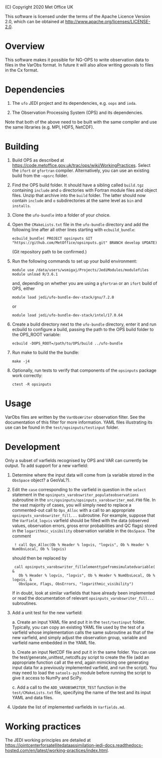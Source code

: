 (C) Copyright 2020 Met Office UK

This software is licensed under the terms of the Apache Licence Version 2.0,
which can be obtained at http://www.apache.org/licenses/LICENSE-2.0.

Overview
========

This software makes it possible for NG-OPS to write observation data to files in the VarObs format. In future it will also allow writing geovals to files in the Cx format.

Dependencies
============

1. The `ufo` JEDI project and its dependencies, e.g. `oops` and `ioda`.

2. The Observation Processing System (OPS) and its dependencies.

Note that both of the above need to be built with the same compiler and use the same libraries (e.g. MPI, HDF5, NetCDF).

Building
========

1. Build OPS as described at https://code.metoffice.gov.uk/trac/ops/wiki/WorkingPractices. Select the `ifort` or `gfortran` compiler. Alternatively, you can use an existing build from the `~opsrc` folder.

2. Find the OPS build folder. It should have a sibling called `build.tgz` containing `include` and `o` directories with Fortran module files and object files. Unzip that archive into the `build` folder. The latter should now contain `include` and `o` subdirectories at the same level as `bin` and `installs`.

3. Clone the `ufo-bundle` into a folder of your choice.

4. Open the `CMakeLists.txt` file in the `ufo-bundle` directory and add the following line after all other lines starting with `ecbuild_bundle`:

       ecbuild_bundle( PROJECT opsinputs GIT "https://github.com/MetOffice/opsinputs.git" BRANCH develop UPDATE)

   (Git repository path to be confirmed.)

5. Run the following commands to set up your build environment:

       module use /data/users/wsmigaj/Projects/JediModules/modulefiles
       module unload R/3.6.1

   and, depending on whether you are using a `gfortran` or an `ifort` build of OPS, either

       module load jedi/ufo-bundle-dev-stack/gnu/7.2.0

   or 

       module load jedi/ufo-bundle-dev-stack/intel/17.0.64

6. Create a build directory next to the `ufo-bundle` directory, enter it and run ecbuild to configure a build, passing the path to the OPS build folder to the OPS_ROOT variable:

       ecbuild -DOPS_ROOT=/path/to/OPS/build ../ufo-bundle

7. Run make to build the the bundle:

       make -j4

8. Optionally, run tests to verify that components of the `opsinputs` package work correctly:

       ctest -R opsinputs

Usage
=====

VarObs files are written by the `VarObsWriter` observation filter. See the documentation of this filter for more information. YAML files illustrating its use can be found in the `test/opsinputs/testinput` folder.

Development
===========

Only a subset of varfields recognised by OPS and VAR can currently be output. To add support for a new varfield:

1. Determine where the input data will come from (a variable stored in the `ObsSpace` object? a GeoVaL?).

2. Edit the `case` corresponding to the varfield in question in the `select` statement in the `opsinputs_varobswriter_populateobservations` subroutine in the `src/opsinputs/opsinputs_varobswriter_mod.F90` file. In the vast majority of cases, you will simply need to replace a commented-out call to `Ops_Alloc` with a call to an appropriate `opsinputs_varobswriter_fill...` subroutine. For example, suppose that the `VarField_logvis` varfield should be filled with the data (observed values, observation errors, gross error probabilities and QC flags) stored in the `logarithmic_visibility` observation variable in the `ObsSpace`. The comment

        ! call Ops_Alloc(Ob % Header % logvis, "logvis", Ob % Header % NumObsLocal, Ob % logvis)

   should then be replaced by 

        call opsinputs_varobswriter_fillelementtypefromsimulatedvariable( &
          Ob % Header % logvis, "logvis", Ob % Header % NumObsLocal, Ob % logvis, &
          ObsSpace, Flags, ObsErrors, "logarithmic_visibility")

   If in doubt, look at similar varfields that have already been implemented or read the documentation of relevant `opsinputs_varobswriter_fill...` subroutines.

3. Add a unit test for the new varfield:

   a. Create an input YAML file and put it in the `test/testinput` folder. Typically, you can copy an existing YAML file used by the test of a varfield whose implementation calls the same subroutine as that of the new varfield, and simply adjust the observation group, variable and varfield name embedded in the YAML file.

   b. Create an input NetCDF file and put it in the same folder. You can use the test/generate_unittest_netcdfs.py script to create the file (add an appropriate function call at the end, again mimicking one generating input data for a previously implemented varfield, and run the script). You may need to load the `satools-py3` module before running the script to give it access to NumPy and SciPy.

   c. Add a call to the `ADD_VAROBSWRITER_TEST` function in the `test/CMakeLists.txt` file, specifying the name of the test and its input YAML and data files.

4. Update the list of implemented varfields in `Varfields.md`. 

Working practices
=================

The JEDI working principles are detailed at https://jointcenterforsatellitedataassimilation-jedi-docs.readthedocs-hosted.com/en/latest/working-practices/index.html.
